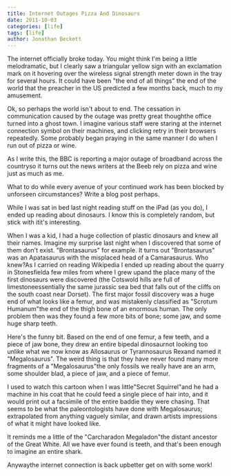 ```yaml
---
title: Internet Outages Pizza And Dinosaurs
date: 2011-10-03
categories: [life]
tags: [life]
author: Jonathan Beckett
---
```


The internet officially broke today. You might think I'm being a little melodramatic, but I clearly saw a triangular yellow sign with an exclamation mark on it hovering over the wireless signal strength meter down in the tray for several hours. It could have been "the end of all things" the end of the world that the preacher in the US predicted a few months back, much to my amusement.

Ok, so perhaps the world isn't about to end. The cessation in communication caused by the outage was pretty great thoughthe office turned into a ghost town. I imagine various staff were staring at the internet connection symbol on their machines, and clicking retry in their browsers repeatedly. Some probably began praying in the same manner I do when I run out of pizza or wine.

As I write this, the BBC is reporting a major outage of broadband across the countryso it turns out the news writers at the Beeb rely on pizza and wine just as much as me.

What to do while every avenue of your continued work has been blocked by unforseen circumstances? Write a blog post perhaps.

While I was sat in bed last night reading stuff on the iPad (as you do), I ended up reading about dinosaurs. I know this is completely random, but stick with itit's interesting.

When I was a kid, I had a huge collection of plastic dinosaurs and knew all their names. Imagine my surprise last night when I discovered that some of them don't exist. "Brontasaurus" for example. It turns out "Brontasaurus" was an Apatasaurus with the misplaced head of a Camarasaurus. Who knew?As I carried on reading Wikipedia I ended up reading about the quarry in Stonesfielda few miles from where I grew upand the place many of the first dinosaurs were discovered (the Cotswold hills are full of limestoneessentially the same jurassic sea bed that falls out of the cliffs on the south coast near Dorset). The first major fossil discovery was a huge end of what looks like a femur, and was mistakenly classified as "Scrotum Humanum"the end of the thigh bone of an enormous human. The only problem then was they found a few more bits of bone; some jaw, and some huge sharp teeth.

Here's the funny bit. Based on the end of one femur, a few teeth, and a piece of jaw bone, they drew an entire bipedal dinosaurnot looking too unlike what we now know as Allosaurus or Tyrannosaurus Rexand named it "Megalosaurus". The weird thing is that they have never found many more fragments of a "Megalosaurus"the only fossils we really have are an arm, some shoulder blad, a piece of jaw, and a piece of femur.

I used to watch this cartoon when I was little"Secret Squirrel"and he had a machine in his coat that he could feed a single piece of hair into, and it would print out a facsimile of the entire baddie they were chasing. That seems to be what the paleontologists have done with Megalosaurus; extrapolated from anything vaguely similar, and drawn artists impressions of what it might have looked like.

It reminds me a little of the "Carcharadon Megaladon"the distant ancestor of the Great White. All we have ever found is teeth, and that's been enough to imagine an entire shark.

Anywaythe internet connection is back upbetter get on with some work!